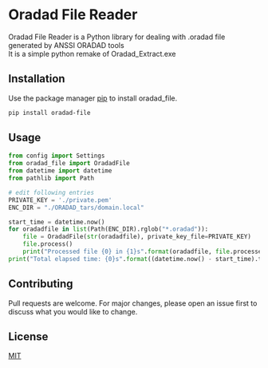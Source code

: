 # Oradad File Reader  

Oradad File Reader is a Python library for dealing with .oradad file generated by ANSSI ORADAD tools  
It is a simple python remake of Oradad_Extract.exe

## Installation  

Use the package manager [pip](https://pip.pypa.io/en/stable/) to install oradad_file.

```bash
pip install oradad-file
```

## Usage  

```python
from config import Settings
from oradad_file import OradadFile
from datetime import datetime
from pathlib import Path

# edit following entries
PRIVATE_KEY = './private.pem'
ENC_DIR = "./ORADAD_tars/domain.local"

start_time = datetime.now()
for oradadfile in list(Path(ENC_DIR).rglob("*.oradad")):
    file = OradadFile(str(oradadfile), private_key_file=PRIVATE_KEY)
    file.process()
    print("Processed file {0} in {1}s".format(oradadfile, file.processed_time.total_seconds()))
print("Total elapsed time: {0}s".format((datetime.now() - start_time).total_seconds()))
```

## Contributing  

Pull requests are welcome. For major changes, please open an issue first to discuss what you would like to change.

## License  

[MIT](https://choosealicense.com/licenses/mit/)